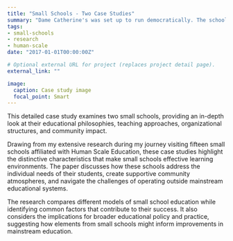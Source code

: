 ```yaml
---
title: "Small Schools - Two Case Studies"
summary: "Dame Catherine's was set up to run democratically. The school could not have survived and thrived the way it has without the enthusiastic support of its parents."
tags:
- small-schools
- research
- human-scale
date: "2017-01-01T00:00:00Z"

# Optional external URL for project (replaces project detail page).
external_link: ""

image:
  caption: Case study image
  focal_point: Smart
---
```


This detailed case study examines two small schools, providing an in-depth look at their educational philosophies, teaching approaches, organizational structures, and community impact.

Drawing from my extensive research during my journey visiting fifteen small schools affiliated with Human Scale Education, these case studies highlight the distinctive characteristics that make small schools effective learning environments. The paper discusses how these schools address the individual needs of their students, create supportive community atmospheres, and navigate the challenges of operating outside mainstream educational systems.

The research compares different models of small school education while identifying common factors that contribute to their success. It also considers the implications for broader educational policy and practice, suggesting how elements from small schools might inform improvements in mainstream education. 